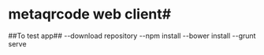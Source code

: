 # metaqrcode web client#
##To test app##
--download repository
--npm install
--bower install
--grunt serve
